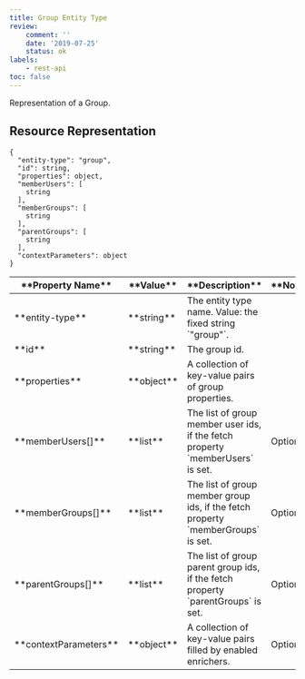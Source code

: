 ```yaml
---
title: Group Entity Type
review:
    comment: ''
    date: '2019-07-25'
    status: ok
labels:
    - rest-api
toc: false
---
```


Representation of a Group.

## Resource Representation

<pre><code class="json hljs">{
  "entity-type": "group",
  "id": string,
  "properties": object,
  "memberUsers": [
    string
  ],
  "memberGroups": [
    string
  ],
  "parentGroups": [
    string
  ],
  "contextParameters": object
}
</code></pre>

<div class="table-scroll">
  <table>
    <thead>
      <tr>
        <th>**Property Name**</th>
        <th>**Value**</th>
        <th>**Description**</th>
        <th>**Notes**</th>
      </tr>
    </thead>
    <tbody>
      <tr>
        <td>**entity-type**</td>
        <td>**string**</td>
        <td>The entity type name. Value: the fixed string `"group"`.</td>
        <td></td>
      </tr>
      <tr>
        <td>**id**</td>
        <td>**string**</td>
        <td>The group id.</td>
        <td></td>
      </tr>
      <tr>
        <td>**properties**</td>
        <td>**object**</td>
        <td>A collection of key-value pairs of group properties.</td>
        <td></td>
      </tr>
      <tr>
        <td>**memberUsers[]**</td>
        <td>**list**</td>
        <td>The list of group member user ids, if the fetch property `memberUsers` is set.</td>
        <td>Optional</td>
      </tr>
      <tr>
        <td>**memberGroups[]**</td>
        <td>**list**</td>
        <td>The list of group member group ids, if the fetch property `memberGroups` is set.</td>
        <td>Optional</td>
      </tr>
      <tr>
        <td>**parentGroups[]**</td>
        <td>**list**</td>
        <td>The list of group parent group ids, if the fetch property `parentGroups` is set.</td>
        <td>Optional</td>
      </tr>
      <tr>
        <td>**contextParameters**</td>
        <td>**object**</td>
        <td>A collection of key-value pairs filled by enabled enrichers.</td>
        <td>Optional</td>
      </tr>
    </tbody>
  </table>
</div>
